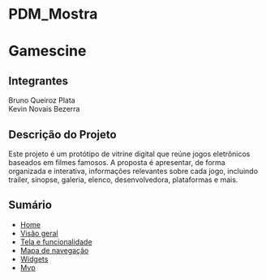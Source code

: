 # PDM_Mostra

<h1>Gamescine</h1>

<h2>Integrantes</h2>
<p>
  Bruno Queiroz Plata <br>
  Kevin Novais Bezerra
</p>

<h2>Descrição do Projeto</h2>
<p>
  Este projeto é um protótipo de vitrine digital que reúne jogos eletrônicos baseados em filmes famosos. A proposta é apresentar, de forma organizada e interativa, informações relevantes sobre cada jogo, incluindo trailer, sinopse, galeria, elenco, desenvolvedora, plataformas e mais.
</p>

## Sumário

- [Home](https://github.com/Bruno616/PDM_Mostra/wiki)
- [Visão geral](https://github.com/Bruno616/PDM_Mostra/wiki/1.-Visao-geral)
- [Tela e funcionalidade](https://github.com/Bruno616/PDM_Mostra/wiki/2.-Telas-e-funcionalidade)
- [Mapa de navegação](https://github.com/Bruno616/PDM_Mostra/wiki/3.-Mapa-de-Navegacao)
- [Widgets](https://github.com/Bruno616/PDM_Mostra/wiki/4.-Widgets-do-aplicativo)
- [Mvp](https://github.com/Bruno616/PDM_Mostra/wiki/5.-Mvp)
